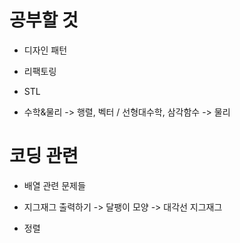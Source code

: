 # 공부할 것
- 디자인 패턴
- 리팩토링
- STL

- 수학&물리
-> 행렬, 벡터 / 선형대수학, 삼각함수
-> 물리

# 코딩 관련
- 배열 관련 문제들

- 지그재그 출력하기
   -> 달팽이 모양
   -> 대각선 지그재그

- 정렬